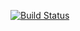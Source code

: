 [![Build Status](https://travis-ci.org/marascio/RTAQ.svg?branch=master)](https://travis-ci.org/marascio/RTAQ)
